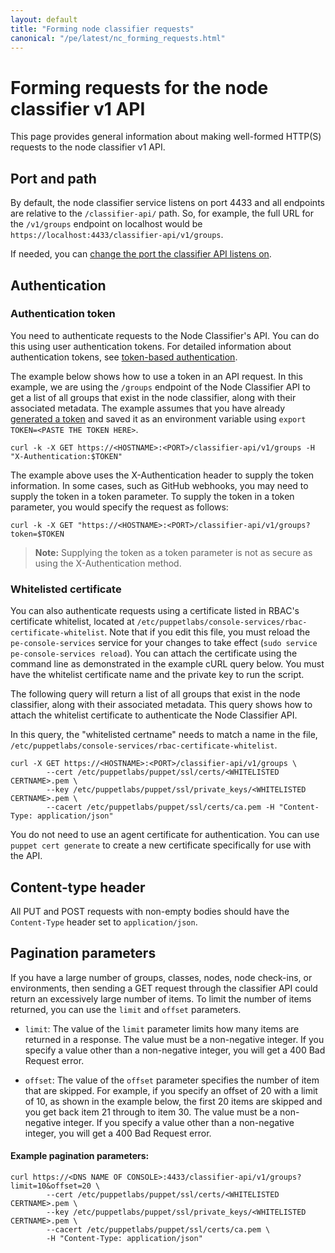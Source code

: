 ```yaml
---
layout: default
title: "Forming node classifier requests"
canonical: "/pe/latest/nc_forming_requests.html"
---
```


# Forming requests for the node classifier v1 API

This page provides general information about making well-formed HTTP(S) requests to the node classifier v1 API.

## Port and path

By default, the node classifier service listens on port 4433 and all endpoints are relative to the `/classifier-api/` path. So, for example, the full URL for the `/v1/groups` endpoint on localhost would be `https://localhost:4433/classifier-api/v1/groups`.

If needed, you can [change the port the classifier API listens on](./console_config.html#changing-the-consoles-api-port).  

## Authentication

### Authentication token

You need to authenticate requests to the Node Classifier's API. You can do this using user authentication tokens. For detailed information about authentication tokens, see [token-based authentication](./rbac_token_auth.html).

The example below shows how to use a token in an API request. In this example, we are using the `/groups` endpoint of the Node Classifier API to get a list of all groups that exist in the node classifier, along with their associated metadata. The example assumes that you have already [generated a token](./rbac_token_auth.html#generating-tokens-with-the-api-endpoint) and saved it as an environment variable using `export TOKEN=<PASTE THE TOKEN HERE>`.

    curl -k -X GET https://<HOSTNAME>:<PORT>/classifier-api/v1/groups -H "X-Authentication:$TOKEN"

The example above uses the X-Authentication header to supply the token information. In some cases, such as GitHub webhooks, you may need to supply the token in a token parameter. To supply the token in a token parameter, you would specify the request as follows:

    curl -k -X GET "https://<HOSTNAME>:<PORT>/classifier-api/v1/groups?token=$TOKEN

> **Note:** Supplying the token as a token parameter is not as secure as using the X-Authentication method.

### Whitelisted certificate

You can also authenticate requests using a certificate listed in RBAC's certificate whitelist, located at `/etc/puppetlabs/console-services/rbac-certificate-whitelist`. Note that if you edit this file, you must reload the `pe-console-services` service for your changes to take effect (`sudo service pe-console-services reload`). You can attach the certificate using the command line as demonstrated in the example cURL query below. You must have the whitelist certificate name and the private key to run the script.

The following query will return a list of all groups that exist in the node classifier, along with their associated metadata. This query shows how to attach the whitelist certificate to authenticate the Node Classifier API.

In this query, the "whitelisted certname" needs to match a name in the file, `/etc/puppetlabs/console-services/rbac-certificate-whitelist`.

```
curl -X GET https://<HOSTNAME>:<PORT>/classifier-api/v1/groups \
		--cert /etc/puppetlabs/puppet/ssl/certs/<WHITELISTED CERTNAME>.pem \
		--key /etc/puppetlabs/puppet/ssl/private_keys/<WHITELISTED CERTNAME>.pem \
		--cacert /etc/puppetlabs/puppet/ssl/certs/ca.pem -H "Content-Type: application/json"
```

You do not need to use an agent certificate for authentication. You can use `puppet cert generate` to create a new certificate specifically for use with the API.

## Content-type header

All PUT and POST requests with non-empty bodies should have the `Content-Type` header set to `application/json`.

## Pagination parameters

If you have a large number of groups, classes, nodes, node check-ins, or environments, then sending a GET request through the classifier API could return an excessively large number of items. To limit the number of items returned, you can use the `limit` and `offset` parameters.

* `limit`: The value of the `limit` parameter limits how many items are returned in a response. The value must be a non-negative integer. If you specify a value other than a non-negative integer, you will get a 400 Bad Request error.

* `offset`: The value of the `offset` parameter specifies the number of item that are skipped. For example, if you specify an offset of 20 with a limit of 10, as shown in the example below, the first 20 items are skipped and you get back item 21 through to item 30. The value must be a non-negative integer. If you specify a value other than a non-negative integer, you will get a 400 Bad Request error.

#### Example pagination parameters:

```
curl https://<DNS NAME OF CONSOLE>:4433/classifier-api/v1/groups?limit=10&offset=20 \
		--cert /etc/puppetlabs/puppet/ssl/certs/<WHITELISTED CERTNAME>.pem \
		--key /etc/puppetlabs/puppet/ssl/private_keys/<WHITELISTED CERTNAME>.pem \
		--cacert /etc/puppetlabs/puppet/ssl/certs/ca.pem \
		-H "Content-Type: application/json"
```